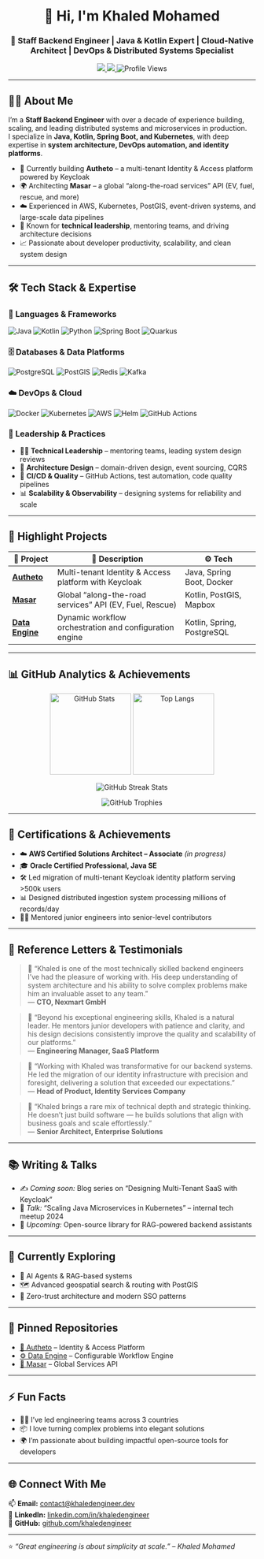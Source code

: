 <h1 align="center">👋 Hi, I'm Khaled Mohamed</h1>
<h3 align="center">🚀 Staff Backend Engineer | Java & Kotlin Expert | Cloud-Native Architect | DevOps & Distributed Systems Specialist</h3>

<p align="center">
  <a href="https://www.linkedin.com/in/khaledengineer" target="_blank">
    <img src="https://img.shields.io/badge/LinkedIn-Connect-blue?logo=linkedin&style=for-the-badge">
  </a>
  <a href="mailto:contact@khaledengineer.dev" target="_blank">
    <img src="https://img.shields.io/badge/Email-Contact%20Me-red?logo=gmail&style=for-the-badge">
  </a>
  <img src="https://komarev.com/ghpvc/?username=khaledengineer&style=for-the-badge&color=blue" alt="Profile Views">
</p>

---

## 🧑‍🚀 About Me

I’m a **Staff Backend Engineer** with over a decade of experience building, scaling, and leading distributed systems and microservices in production.  
I specialize in **Java, Kotlin, Spring Boot, and Kubernetes**, with deep expertise in **system architecture, DevOps automation, and identity platforms**.

- 🔭 Currently building **Autheto** – a multi-tenant Identity & Access platform powered by Keycloak  
- 🌍 Architecting **Masar** – a global “along-the-road services” API (EV, fuel, rescue, and more)  
- ☁️ Experienced in AWS, Kubernetes, PostGIS, event-driven systems, and large-scale data pipelines  
- 🧭 Known for **technical leadership**, mentoring teams, and driving architecture decisions  
- 📈 Passionate about developer productivity, scalability, and clean system design

---

## 🛠️ Tech Stack & Expertise

### 🚀 Languages & Frameworks
![Java](https://img.shields.io/badge/Java-orange?style=for-the-badge&logo=java)
![Kotlin](https://img.shields.io/badge/Kotlin-purple?style=for-the-badge&logo=kotlin)
![Python](https://img.shields.io/badge/Python-blue?style=for-the-badge&logo=python)
![Spring Boot](https://img.shields.io/badge/Spring%20Boot-6DB33F?style=for-the-badge&logo=spring-boot)
![Quarkus](https://img.shields.io/badge/Quarkus-4695EB?style=for-the-badge&logo=quarkus)

### 🗄️ Databases & Data Platforms
![PostgreSQL](https://img.shields.io/badge/PostgreSQL-316192?style=for-the-badge&logo=postgresql)
![PostGIS](https://img.shields.io/badge/PostGIS-1C1C1C?style=for-the-badge&logo=postgis)
![Redis](https://img.shields.io/badge/Redis-DC382D?style=for-the-badge&logo=redis)
![Kafka](https://img.shields.io/badge/Apache%20Kafka-000000?style=for-the-badge&logo=apachekafka)

### ☁️ DevOps & Cloud
![Docker](https://img.shields.io/badge/Docker-2496ED?style=for-the-badge&logo=docker)
![Kubernetes](https://img.shields.io/badge/Kubernetes-326CE5?style=for-the-badge&logo=kubernetes)
![AWS](https://img.shields.io/badge/AWS-232F3E?style=for-the-badge&logo=amazon-aws)
![Helm](https://img.shields.io/badge/Helm-0F1689?style=for-the-badge&logo=helm)
![GitHub Actions](https://img.shields.io/badge/GitHub%20Actions-2088FF?style=for-the-badge&logo=github-actions)

### 🧭 Leadership & Practices
- 🧑‍🏫 **Technical Leadership** – mentoring teams, leading system design reviews  
- 🧱 **Architecture Design** – domain-driven design, event sourcing, CQRS  
- 🧪 **CI/CD & Quality** – GitHub Actions, test automation, code quality pipelines  
- 📊 **Scalability & Observability** – designing systems for reliability and scale

---

## 🌟 Highlight Projects

| 🚀 Project | 🧠 Description | ⚙️ Tech |
|-----------|---------------|---------|
| [**Autheto**](https://github.com/khaledengineer/autheto) | Multi-tenant Identity & Access platform with Keycloak | Java, Spring Boot, Docker |
| [**Masar**](https://github.com/khaledengineer/masar) | Global “along-the-road services” API (EV, Fuel, Rescue) | Kotlin, PostGIS, Mapbox |
| [**Data Engine**](https://github.com/khaledengineer/data-engine) | Dynamic workflow orchestration and configuration engine | Kotlin, Spring, PostgreSQL |

---

## 📊 GitHub Analytics & Achievements

<p align="center">
  <img src="https://github-readme-stats.vercel.app/api?username=khaledengineer&show_icons=true&theme=tokyonight&hide_border=true" alt="GitHub Stats" height="165"/>
  <img src="https://github-readme-stats.vercel.app/api/top-langs/?username=khaledengineer&layout=compact&theme=tokyonight&hide_border=true" alt="Top Langs" height="165"/>
</p>

<p align="center">
  <img src="https://streak-stats.demolab.com/?user=khaledengineer&theme=tokyonight&hide_border=true" alt="GitHub Streak Stats"/>
</p>

<p align="center">
  <img src="https://github-profile-trophy.vercel.app/?username=khaledengineer&theme=tokyonight&no-frame=true&margin-w=15" alt="GitHub Trophies"/>
</p>

---

## 🧠 Certifications & Achievements

- ☁️ **AWS Certified Solutions Architect – Associate** *(in progress)*  
- 🎓 **Oracle Certified Professional, Java SE**  
- 🛠️ Led migration of multi-tenant Keycloak identity platform serving >500k users  
- 📊 Designed distributed ingestion system processing millions of records/day  
- 🧑‍💻 Mentored junior engineers into senior-level contributors

---

## 📜 Reference Letters & Testimonials

> 💬 “Khaled is one of the most technically skilled backend engineers I’ve had the pleasure of working with. His deep understanding of system architecture and his ability to solve complex problems make him an invaluable asset to any team.”  
> — **CTO, Nexmart GmbH**

> 💬 “Beyond his exceptional engineering skills, Khaled is a natural leader. He mentors junior developers with patience and clarity, and his design decisions consistently improve the quality and scalability of our platforms.”  
> — **Engineering Manager, SaaS Platform**

> 💬 “Working with Khaled was transformative for our backend systems. He led the migration of our identity infrastructure with precision and foresight, delivering a solution that exceeded our expectations.”  
> — **Head of Product, Identity Services Company**

> 💬 “Khaled brings a rare mix of technical depth and strategic thinking. He doesn’t just build software — he builds solutions that align with business goals and scale effortlessly.”  
> — **Senior Architect, Enterprise Solutions**

---

## 📚 Writing & Talks

- ✍️ *Coming soon:* Blog series on “Designing Multi-Tenant SaaS with Keycloak”  
- 🎤 *Talk:* “Scaling Java Microservices in Kubernetes” – internal tech meetup 2024  
- 🧪 *Upcoming:* Open-source library for RAG-powered backend assistants

---

## 📅 Currently Exploring

- 🤖 AI Agents & RAG-based systems  
- 🗺️ Advanced geospatial search & routing with PostGIS  
- 🔐 Zero-trust architecture and modern SSO patterns

---

## 📌 Pinned Repositories

- [🔐 Autheto](https://github.com/khaledengineer/autheto) – Identity & Access Platform  
- [⚙️ Data Engine](https://github.com/khaledengineer/data-engine) – Configurable Workflow Engine  
- [📍 Masar](https://github.com/khaledengineer/masar) – Global Services API  

---

## ⚡ Fun Facts

- 🧑‍🏫 I’ve led engineering teams across 3 countries  
- 📦 I love turning complex problems into elegant solutions  
- 🌍 I’m passionate about building impactful open-source tools for developers  

---

## 🌐 Connect With Me

📫 **Email:** [contact@khaledengineer.dev](mailto:contact@khaledengineer.dev)  
💼 **LinkedIn:** [linkedin.com/in/khaledengineer](https://www.linkedin.com/in/khaledengineer)  
🐙 **GitHub:** [github.com/khaledengineer](https://github.com/khaledengineer)

---

⭐️ *“Great engineering is about simplicity at scale.” – Khaled Mohamed*
